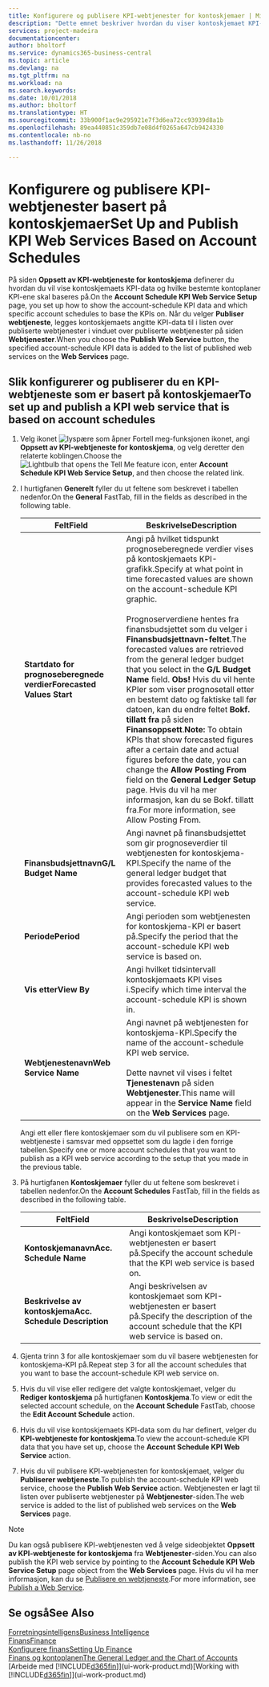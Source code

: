 ```yaml
---
title: Konfigurere og publisere KPI-webtjenester for kontoskjemaer | Microsoft-dokumentasjon
description: "Dette emnet beskriver hvordan du viser kontoskjemaet KPI-data som er basert på bestemte kontoskjemaer."
services: project-madeira
documentationcenter: 
author: bholtorf
ms.service: dynamics365-business-central
ms.topic: article
ms.devlang: na
ms.tgt_pltfrm: na
ms.workload: na
ms.search.keywords: 
ms.date: 10/01/2018
ms.author: bholtorf
ms.translationtype: HT
ms.sourcegitcommit: 33b900f1ac9e295921e7f3d6ea72cc93939d8a1b
ms.openlocfilehash: 89ea440851c359db7e08d4f0265a647cb9424330
ms.contentlocale: nb-no
ms.lasthandoff: 11/26/2018

---
```

# <a name="set-up-and-publish-kpi-web-services-based-on-account-schedules"></a><span data-ttu-id="9c4e7-103">Konfigurere og publisere KPI-webtjenester basert på kontoskjemaer</span><span class="sxs-lookup"><span data-stu-id="9c4e7-103">Set Up and Publish KPI Web Services Based on Account Schedules</span></span>
<span data-ttu-id="9c4e7-104">På siden **Oppsett av KPI-webtjeneste for kontoskjema** definerer du hvordan du vil vise kontoskjemaets KPI-data og hvilke bestemte kontoplaner KPI-ene skal baseres på.</span><span class="sxs-lookup"><span data-stu-id="9c4e7-104">On the **Account Schedule KPI Web Service Setup** page, you set up how to show the account-schedule KPI data and which specific account schedules to base the KPIs on.</span></span> <span data-ttu-id="9c4e7-105">Når du velger **Publiser webtjeneste**, legges kontoskjemaets angitte KPI-data til i listen over publiserte webtjenester i vinduet over publiserte webtjenester på siden **Webtjenester**.</span><span class="sxs-lookup"><span data-stu-id="9c4e7-105">When you choose the **Publish Web Service** button, the specified account-schedule KPI data is added to the list of published web services on the **Web Services** page.</span></span>  

## <a name="to-set-up-and-publish-a-kpi-web-service-that-is-based-on-account-schedules"></a><span data-ttu-id="9c4e7-106">Slik konfigurerer og publiserer du en KPI-webtjeneste som er basert på kontoskjemaer</span><span class="sxs-lookup"><span data-stu-id="9c4e7-106">To set up and publish a KPI web service that is based on account schedules</span></span>  
1.  <span data-ttu-id="9c4e7-107">Velg ikonet ![lyspære som åpner Fortell meg-funksjonen](media/ui-search/search_small.png "Fortell hva du vil gjøre") ikonet, angi **Oppsett av KPI-webtjeneste for kontoskjema**, og velg deretter den relaterte koblingen.</span><span class="sxs-lookup"><span data-stu-id="9c4e7-107">Choose the ![Lightbulb that opens the Tell Me feature](media/ui-search/search_small.png "Tell me what you want to do") icon, enter **Account Schedule KPI Web Service Setup**, and then choose the related link.</span></span>  
2.  <span data-ttu-id="9c4e7-108">I hurtigfanen **Generelt** fyller du ut feltene som beskrevet i tabellen nedenfor.</span><span class="sxs-lookup"><span data-stu-id="9c4e7-108">On the **General** FastTab, fill in the fields as described in the following table.</span></span>  

    |<span data-ttu-id="9c4e7-109">Felt</span><span class="sxs-lookup"><span data-stu-id="9c4e7-109">Field</span></span>|<span data-ttu-id="9c4e7-110">Beskrivelse</span><span class="sxs-lookup"><span data-stu-id="9c4e7-110">Description</span></span>|  
    |---------------------------------|---------------------------------------|  
    |<span data-ttu-id="9c4e7-111">**Startdato for prognoseberegnede verdier**</span><span class="sxs-lookup"><span data-stu-id="9c4e7-111">**Forecasted Values Start**</span></span>|<span data-ttu-id="9c4e7-112">Angi på hvilket tidspunkt prognoseberegnede verdier vises på kontoskjemaets KPI-grafikk.</span><span class="sxs-lookup"><span data-stu-id="9c4e7-112">Specify at what point in time forecasted values are shown on the account-schedule KPI graphic.</span></span><br /><br /> <span data-ttu-id="9c4e7-113">Prognoserverdiene hentes fra finansbudsjettet som du velger i **Finansbudsjettnavn-feltet**.</span><span class="sxs-lookup"><span data-stu-id="9c4e7-113">The forecasted values are retrieved from the general ledger budget that you select in the **G/L Budget Name** field.</span></span> <span data-ttu-id="9c4e7-114">**Obs!** Hvis du vil hente KPIer som viser prognosetall etter en bestemt dato og faktiske tall før datoen, kan du endre feltet **Bokf. tillatt fra** på siden **Finansoppsett**.</span><span class="sxs-lookup"><span data-stu-id="9c4e7-114">**Note:**  To obtain KPIs that show forecasted figures after a certain date and actual figures before the date, you can change the **Allow Posting From** field on the **General Ledger Setup** page.</span></span> <span data-ttu-id="9c4e7-115">Hvis du vil ha mer informasjon, kan du se Bokf. tillatt fra.</span><span class="sxs-lookup"><span data-stu-id="9c4e7-115">For more information, see Allow Posting From.</span></span>|  
    |<span data-ttu-id="9c4e7-116">**Finansbudsjettnavn**</span><span class="sxs-lookup"><span data-stu-id="9c4e7-116">**G/L Budget Name**</span></span>|<span data-ttu-id="9c4e7-117">Angi navnet på finansbudsjettet som gir prognoseverdier til webtjenesten for kontoskjema-KPI.</span><span class="sxs-lookup"><span data-stu-id="9c4e7-117">Specify the name of the general ledger budget that provides forecasted values to the account-schedule KPI web service.</span></span>|  
    |<span data-ttu-id="9c4e7-118">**Periode**</span><span class="sxs-lookup"><span data-stu-id="9c4e7-118">**Period**</span></span>|<span data-ttu-id="9c4e7-119">Angi perioden som webtjenesten for kontoskjema-KPI er basert på.</span><span class="sxs-lookup"><span data-stu-id="9c4e7-119">Specify the period that the account-schedule KPI web service is based on.</span></span>|  
    |<span data-ttu-id="9c4e7-120">**Vis etter**</span><span class="sxs-lookup"><span data-stu-id="9c4e7-120">**View By**</span></span>|<span data-ttu-id="9c4e7-121">Angi hvilket tidsintervall kontoskjemaets KPI vises i.</span><span class="sxs-lookup"><span data-stu-id="9c4e7-121">Specify which time interval the account-schedule KPI is shown in.</span></span>|  
    |<span data-ttu-id="9c4e7-122">**Webtjenestenavn**</span><span class="sxs-lookup"><span data-stu-id="9c4e7-122">**Web Service Name**</span></span>|<span data-ttu-id="9c4e7-123">Angi navnet på webtjenesten for kontoskjema-KPI.</span><span class="sxs-lookup"><span data-stu-id="9c4e7-123">Specify the name of the account-schedule KPI web service.</span></span><br /><br /> <span data-ttu-id="9c4e7-124">Dette navnet vil vises i feltet **Tjenestenavn** på siden **Webtjenester**.</span><span class="sxs-lookup"><span data-stu-id="9c4e7-124">This name will appear in the **Service Name** field on the **Web Services** page.</span></span>|  

    <span data-ttu-id="9c4e7-125">Angi ett eller flere kontoskjemaer som du vil publisere som en KPI-webtjeneste i samsvar med oppsettet som du lagde i den forrige tabellen.</span><span class="sxs-lookup"><span data-stu-id="9c4e7-125">Specify one or more account schedules that you want to publish as a KPI web service according to the setup that you made in the previous table.</span></span>  

3.  <span data-ttu-id="9c4e7-126">På hurtigfanen **Kontoskjemaer** fyller du ut feltene som beskrevet i tabellen nedenfor.</span><span class="sxs-lookup"><span data-stu-id="9c4e7-126">On the **Account Schedules** FastTab, fill in the fields as described in the following table.</span></span>  

    |<span data-ttu-id="9c4e7-127">Felt</span><span class="sxs-lookup"><span data-stu-id="9c4e7-127">Field</span></span>|<span data-ttu-id="9c4e7-128">Beskrivelse</span><span class="sxs-lookup"><span data-stu-id="9c4e7-128">Description</span></span>|  
    |---------------------------------|---------------------------------------|  
    |<span data-ttu-id="9c4e7-129">**Kontoskjemanavn**</span><span class="sxs-lookup"><span data-stu-id="9c4e7-129">**Acc. Schedule Name**</span></span>|<span data-ttu-id="9c4e7-130">Angi kontoskjemaet som KPI-webtjenesten er basert på.</span><span class="sxs-lookup"><span data-stu-id="9c4e7-130">Specify the account schedule that the KPI web service is based on.</span></span>|  
    |<span data-ttu-id="9c4e7-131">**Beskrivelse av kontoskjema**</span><span class="sxs-lookup"><span data-stu-id="9c4e7-131">**Acc. Schedule Description**</span></span>|<span data-ttu-id="9c4e7-132">Angi beskrivelsen av kontoskjemaet som KPI-webtjenesten er basert på.</span><span class="sxs-lookup"><span data-stu-id="9c4e7-132">Specify the description of the account schedule that the KPI web service is based on.</span></span>|  

4.  <span data-ttu-id="9c4e7-133">Gjenta trinn 3 for alle kontoskjemaer som du vil basere webtjenesten for kontoskjema-KPI på.</span><span class="sxs-lookup"><span data-stu-id="9c4e7-133">Repeat step 3 for all the account schedules that you want to base the account-schedule KPI web service on.</span></span>  
5.  <span data-ttu-id="9c4e7-134">Hvis du vil vise eller redigere det valgte kontoskjemaet, velger du **Rediger kontoskjema** på hurtigfanen **Kontoskjema**.</span><span class="sxs-lookup"><span data-stu-id="9c4e7-134">To view or edit the selected account schedule, on the **Account Schedule** FastTab, choose the **Edit Account Schedule** action.</span></span>  
6.  <span data-ttu-id="9c4e7-135">Hvis du vil vise kontoskjemaets KPI-data som du har definert, velger du **KPI-webtjeneste for kontoskjema**.</span><span class="sxs-lookup"><span data-stu-id="9c4e7-135">To view the account-schedule KPI data that you have set up, choose the **Account Schedule KPI Web Service** action.</span></span>  
7.  <span data-ttu-id="9c4e7-136">Hvis du vil publisere KPI-webtjenesten for kontoskjemaet, velger du **Publiserer webtjeneste**.</span><span class="sxs-lookup"><span data-stu-id="9c4e7-136">To publish the account-schedule KPI web service, choose the **Publish Web Service** action.</span></span> <span data-ttu-id="9c4e7-137">Webtjenesten er lagt til listen over publiserte webtjenester på **Webtjenester**-siden.</span><span class="sxs-lookup"><span data-stu-id="9c4e7-137">The web service is added to the list of published web services on the **Web Services** page.</span></span>  

> [!NOTE]  
>  <span data-ttu-id="9c4e7-138">Du kan også publisere KPI-webtjenesten ved å velge sideobjektet **Oppsett av KPI-webtjeneste for kontoskjema** fra **Webtjenester**-siden.</span><span class="sxs-lookup"><span data-stu-id="9c4e7-138">You can also publish the KPI web service by pointing to the **Account Schedule KPI Web Service Setup** page object from the **Web Services** page.</span></span> <span data-ttu-id="9c4e7-139">Hvis du vil ha mer informasjon, kan du se [Publisere en webtjeneste](across-how-publish-web-service.md).</span><span class="sxs-lookup"><span data-stu-id="9c4e7-139">For more information, see [Publish a Web Service](across-how-publish-web-service.md).</span></span>  

## <a name="see-also"></a><span data-ttu-id="9c4e7-140">Se også</span><span class="sxs-lookup"><span data-stu-id="9c4e7-140">See Also</span></span>  
[<span data-ttu-id="9c4e7-141">Forretningsintelligens</span><span class="sxs-lookup"><span data-stu-id="9c4e7-141">Business Intelligence</span></span>](bi.md)  
[<span data-ttu-id="9c4e7-142">Finans</span><span class="sxs-lookup"><span data-stu-id="9c4e7-142">Finance</span></span>](finance.md)  
[<span data-ttu-id="9c4e7-143">Konfigurere finans</span><span class="sxs-lookup"><span data-stu-id="9c4e7-143">Setting Up Finance</span></span>](finance-setup-finance.md)  
[<span data-ttu-id="9c4e7-144">Finans og kontoplanen</span><span class="sxs-lookup"><span data-stu-id="9c4e7-144">The General Ledger and the Chart of Accounts</span></span>](finance-general-ledger.md)  
<span data-ttu-id="9c4e7-145">[Arbeide med [!INCLUDE[d365fin](includes/d365fin_md.md)]](ui-work-product.md)</span><span class="sxs-lookup"><span data-stu-id="9c4e7-145">[Working with [!INCLUDE[d365fin](includes/d365fin_md.md)]](ui-work-product.md)</span></span>

